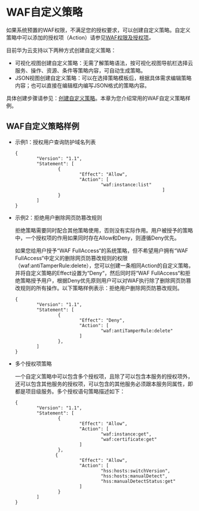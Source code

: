 # WAF自定义策略<a name="waf_01_0243"></a>

如果系统预置的WAF权限，不满足您的授权要求，可以创建自定义策略。自定义策略中可以添加的授权项（Action）请参见[WAF权限及授权项](zh-cn_topic_0256133107.md)_。_

目前华为云支持以下两种方式创建自定义策略：

-   可视化视图创建自定义策略：无需了解策略语法，按可视化视图导航栏选择云服务、操作、资源、条件等策略内容，可自动生成策略。
-   JSON视图创建自定义策略：可以在选择策略模板后，根据具体需求编辑策略内容；也可以直接在编辑框内编写JSON格式的策略内容。

具体创建步骤请参见：[创建自定义策略](https://support.huaweicloud.com/usermanual-iam/iam_01_0605.html)。本章为您介绍常用的WAF自定义策略样例。

## WAF自定义策略样例<a name="section8786220155718"></a>

-   示例1：授权用户查询防护域名列表

    ```
    {
            "Version": "1.1",
            "Statement": [
                    {
                            "Effect": "Allow",
                            "Action": [
                                    "waf:instance:list"
                                                           ]
                    }
            ]
    }
    ```


-   示例2：拒绝用户删除网页防篡改规则

    拒绝策略需要同时配合其他策略使用，否则没有实际作用。用户被授予的策略中，一个授权项的作用如果同时存在Allow和Deny，则遵循Deny优先。

    如果您给用户授予“WAF FullAccess“的系统策略，但不希望用户拥有“WAF FullAccess“中定义的删除网页防篡改规则的权限（waf:antiTamperRule:delete），您可以创建一条相同Action的自定义策略，并将自定义策略的Effect设置为“Deny“，然后同时将“WAF FullAccess“和拒绝策略授予用户，根据Deny优先原则用户可以对WAF执行除了删除网页防篡改规则的所有操作。以下策略样例表示：拒绝用户删除网页防篡改规则。

    ```
    {
            "Version": "1.1",
            "Statement": [
                    {
                            "Effect": "Deny",
                            "Action": [
                                    "waf:antiTamperRule:delete"                                
                            ]
                    },
            ]
    }
    ```

-   多个授权项策略

    一个自定义策略中可以包含多个授权项，且除了可以包含本服务的授权项外，还可以包含其他服务的授权项，可以包含的其他服务必须跟本服务同属性，即都是项目级服务。多个授权语句策略描述如下：

    ```
    {
            "Version": "1.1",
            "Statement": [
                    {
                            "Effect": "Allow",
                            "Action": [
                                    "waf:instance:get",
                                    "waf:certificate:get"
                            ]
                    },
                   {
                            "Effect": "Allow",
                            "Action": [
                                    "hss:hosts:switchVersion",
                                    "hss:hosts:manualDetect",
                                    "hss:manualDetectStatus:get"
                            ]
                    }
            ]
    }
    ```



